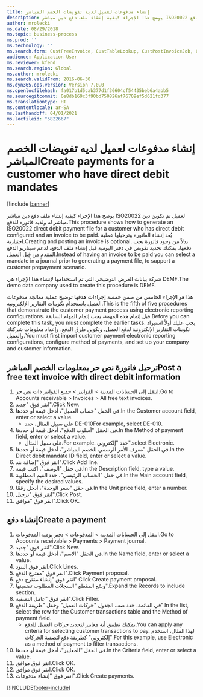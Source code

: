 ```yaml
---
title: إنشاء مدفوعات لعميل لديه ‏‫تفويضات الخصم المباشر‬
description: يوضح هذا الإجراء كيفية إنشاء ملف دفع دين مباشر ISO20022 لعميل تم تكوين دين مباشر له ولديه فاتورة للدفع.
author: mrolecki
ms.date: 08/29/2018
ms.topic: business-process
ms.prod: ''
ms.technology: ''
ms.search.form: CustFreeInvoice, CustTableLookup, CustPostInvoiceJob, LedgerJournalTable, LedgerJournalTransCustPaym, SysQueryForm, CustPaymProposalEdit, BankAccountTableLookUp
audience: Application User
ms.reviewer: kfend
ms.search.region: Global
ms.author: mrolecki
ms.search.validFrom: 2016-06-30
ms.dyn365.ops.version: Version 7.0.0
ms.openlocfilehash: fa017b1d5cab377d1f36604cf54435beb6a4abb5
ms.sourcegitcommit: 0e8db169c3f90bd750826af76709ef5d621fd377
ms.translationtype: HT
ms.contentlocale: ar-SA
ms.lasthandoff: 04/01/2021
ms.locfileid: "5822667"
---
```

# <a name="create-payments-for-a-customer-who-have-direct-debit-mandates"></a><span data-ttu-id="f99ac-103">إنشاء مدفوعات لعميل لديه ‏‫تفويضات الخصم المباشر‬</span><span class="sxs-lookup"><span data-stu-id="f99ac-103">Create payments for a customer who have direct debit mandates</span></span>

[!include [banner](../../includes/banner.md)]

<span data-ttu-id="f99ac-104">يوضح هذا الإجراء كيفية إنشاء ملف دفع دين مباشر ISO20022 لعميل تم تكوين دين مباشر له ولديه فاتورة للدفع.</span><span class="sxs-lookup"><span data-stu-id="f99ac-104">This procedure shows how to generate an ISO20022 direct debit payment file for a customer who has direct debit configured and an invoice to be paid.</span></span> <span data-ttu-id="f99ac-105">يُعد إنشاء الفاتورة وترحيلها عملية اختيارية.</span><span class="sxs-lookup"><span data-stu-id="f99ac-105">Creating and posting an invoice is optional.</span></span> <span data-ttu-id="f99ac-106">بدلاً من وجود فاتورة يجب دفعها، يمكنك تحديد تفويض في دفتر اليومية قبل إنشاء ملف الدفع، لدعم سيناريو الدفع المقدم من قِبل العميل.</span><span class="sxs-lookup"><span data-stu-id="f99ac-106">Instead of having an invoice to be paid you can select a mandate in a journal prior to generating a payment file, to support a customer prepayment scenario.</span></span>



<span data-ttu-id="f99ac-107">شركة بيانات العرض التوضيحي التي تم استخدامها لإنشاء هذا الإجراء هي DEMF.</span><span class="sxs-lookup"><span data-stu-id="f99ac-107">The demo data company used to create this procedure is DEMF.</span></span>



<span data-ttu-id="f99ac-108">هذا هو الإجراء الخامس من ضمن خمسة إجراءات هدفها توضيح عملية معالجة مدفوعات العميل باستخدام تكوينات التقارير الإلكترونية.</span><span class="sxs-lookup"><span data-stu-id="f99ac-108">This is the fifth of five procedures that demonstrate the customer payment process using electronic reporting configurations.</span></span> <span data-ttu-id="f99ac-109">قبل إتمام هذه المهمة، يجب إتمام المهام السابقة.</span><span class="sxs-lookup"><span data-stu-id="f99ac-109">Before you can complete this task, you must complete the earlier tasks.</span></span> <span data-ttu-id="f99ac-110">يجب عليك أولاً استيراد تكوينات التقارير الإلكترونية لدفع العميل، وتكوين طرق الدفع، وإعداد معلومات شركتك والعميل.</span><span class="sxs-lookup"><span data-stu-id="f99ac-110">You must first import customer payment electronic reporting configurations, configure method of payments, and set up your company and customer information.</span></span> 


## <a name="post-a-free-text-invoice-with-direct-debit-information"></a><span data-ttu-id="f99ac-111">ترحيل فاتورة نص حر بمعلومات الخصم المباشر</span><span class="sxs-lookup"><span data-stu-id="f99ac-111">Post a free text invoice with direct debit information</span></span>
1. <span data-ttu-id="f99ac-112">انتقل إلى الحسابات المدينة > الفواتير > جميع الفواتير ذات نص حر‬.</span><span class="sxs-lookup"><span data-stu-id="f99ac-112">Go to Accounts receivable > Invoices > All free text invoices.</span></span>
2. <span data-ttu-id="f99ac-113">انقر فوق "جديد".</span><span class="sxs-lookup"><span data-stu-id="f99ac-113">Click New.</span></span>
3. <span data-ttu-id="f99ac-114">في الحقل "حساب العميل"، أدخل قيمة أو حددها.</span><span class="sxs-lookup"><span data-stu-id="f99ac-114">In the Customer account field, enter or select a value.</span></span>
    * <span data-ttu-id="f99ac-115">على سبيل المثال، حدد DE-010</span><span class="sxs-lookup"><span data-stu-id="f99ac-115">For example, select DE-010.</span></span>  
4. <span data-ttu-id="f99ac-116">في الحقل "أسلوب الدفع"، أدخل قيمة أو حددها.</span><span class="sxs-lookup"><span data-stu-id="f99ac-116">In the Method of payment field, enter or select a value.</span></span>
    * <span data-ttu-id="f99ac-117">على سبيل المثال،</span><span class="sxs-lookup"><span data-stu-id="f99ac-117">For example.</span></span> <span data-ttu-id="f99ac-118">حدد "إلكتروني".</span><span class="sxs-lookup"><span data-stu-id="f99ac-118">select Electronic.</span></span>  
5. <span data-ttu-id="f99ac-119">في الحقل "معرف الأمر الرسمي للخصم المباشر"، أدخل قيمة أو حددها.</span><span class="sxs-lookup"><span data-stu-id="f99ac-119">In the Direct debit mandate ID field, enter or select a value.</span></span>
6. <span data-ttu-id="f99ac-120">انقر فوق "إضافة بند".</span><span class="sxs-lookup"><span data-stu-id="f99ac-120">Click Add line.</span></span>
7. <span data-ttu-id="f99ac-121">في حقل "الوصف"، اكتب قيمة.</span><span class="sxs-lookup"><span data-stu-id="f99ac-121">In the Description field, type a value.</span></span>
8. <span data-ttu-id="f99ac-122">في حقل "الحساب الرئيسي"، حدد القيم المطلوبة.</span><span class="sxs-lookup"><span data-stu-id="f99ac-122">In the Main account field, specify the desired values.</span></span>
9. <span data-ttu-id="f99ac-123">في حقل "سعر الوحدة"، أدخل رقمًا.</span><span class="sxs-lookup"><span data-stu-id="f99ac-123">In the Unit price field, enter a number.</span></span>
10. <span data-ttu-id="f99ac-124">انقر فوق "ترحيل".</span><span class="sxs-lookup"><span data-stu-id="f99ac-124">Click Post.</span></span>
11. <span data-ttu-id="f99ac-125">انقر فوق "موافق".</span><span class="sxs-lookup"><span data-stu-id="f99ac-125">Click OK.</span></span>

## <a name="create-a-payment"></a><span data-ttu-id="f99ac-126">إنشاء دفع</span><span class="sxs-lookup"><span data-stu-id="f99ac-126">Create a payment</span></span>
1. <span data-ttu-id="f99ac-127">انتقل إلى الحسابات المدينة > المدفوعات‬ > دفتر يومية المدفوعات‬‬.</span><span class="sxs-lookup"><span data-stu-id="f99ac-127">Go to Accounts receivable > Payments > Payment journal.</span></span>
2. <span data-ttu-id="f99ac-128">انقر فوق "جديد".</span><span class="sxs-lookup"><span data-stu-id="f99ac-128">Click New.</span></span>
3. <span data-ttu-id="f99ac-129">في الحقل "الاسم"، أدخل قيمة أو حددها.</span><span class="sxs-lookup"><span data-stu-id="f99ac-129">In the Name field, enter or select a value.</span></span>
4. <span data-ttu-id="f99ac-130">انقر فوق البنود.</span><span class="sxs-lookup"><span data-stu-id="f99ac-130">Click Lines.</span></span>
5. <span data-ttu-id="f99ac-131">انقر فوق "مقترح الدفع".</span><span class="sxs-lookup"><span data-stu-id="f99ac-131">Click Payment proposal.</span></span>
6. <span data-ttu-id="f99ac-132">انقر فوق "إنشاء مقترح دفع".</span><span class="sxs-lookup"><span data-stu-id="f99ac-132">Click Create payment proposal.</span></span>
7. <span data-ttu-id="f99ac-133">وسّع المقطع "السجلات المطلوب تضمينها‬".</span><span class="sxs-lookup"><span data-stu-id="f99ac-133">Expand the Records to include section.</span></span>
8. <span data-ttu-id="f99ac-134">انقر فوق "عامل التصفية".</span><span class="sxs-lookup"><span data-stu-id="f99ac-134">Click Filter.</span></span>
9. <span data-ttu-id="f99ac-135">في القائمة، حدد صف الجدول "حركات العميل" وحقل "طريقة الدفع".</span><span class="sxs-lookup"><span data-stu-id="f99ac-135">In the list, select the row for the Customer transactions table and the Method of payment field.</span></span>
    * <span data-ttu-id="f99ac-136">يمكنك تطبيق أية معايير لتحديد حركات العميل للدفع.</span><span class="sxs-lookup"><span data-stu-id="f99ac-136">You can apply any criteria for selecting customer transactions to pay.</span></span> <span data-ttu-id="f99ac-137">لهذا المثال، استخدم "إلكتروني" كطريقة دفع لتصفية الحركات.</span><span class="sxs-lookup"><span data-stu-id="f99ac-137">For this example, use Electronic as a method of payment to filter transactions.</span></span>  
10. <span data-ttu-id="f99ac-138">في الحقل "المعايير‬"، أدخل قيمة أو حددها.</span><span class="sxs-lookup"><span data-stu-id="f99ac-138">In the Criteria field, enter or select a value.</span></span>
11. <span data-ttu-id="f99ac-139">انقر فوق موافق.</span><span class="sxs-lookup"><span data-stu-id="f99ac-139">Click OK.</span></span>
12. <span data-ttu-id="f99ac-140">انقر فوق موافق.</span><span class="sxs-lookup"><span data-stu-id="f99ac-140">Click OK.</span></span>
13. <span data-ttu-id="f99ac-141">انقر فوق "إنشاء مدفوعات".</span><span class="sxs-lookup"><span data-stu-id="f99ac-141">Click Create payments.</span></span>


[!INCLUDE[footer-include](../../../includes/footer-banner.md)]